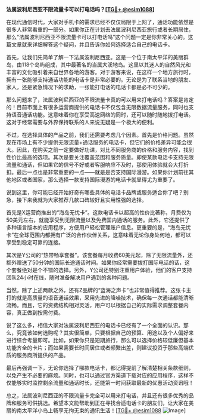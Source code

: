 **法属波利尼西亚不限流量卡可以打电话吗？[[TG💪+ @esim1088](https://t.me/s/esim1088)]**

在现代通信时代，大家对手机卡的需求已经不仅仅局限于上网了，通话功能依然是很多人非常看重的一部分。如果你正在计划去法属波利尼西亚旅行或者长期居住，那么“法属波利尼西亚不限流量卡可以打电话吗”这个问题一定是你非常关心的。这篇文章就来详细解答这个疑问，并且告诉你如何选择适合自己的电话卡。

首先，让我们先简单了解一下法属波利尼西亚。这是一个位于南太平洋的美丽群岛，由118个岛屿组成，其中最著名的当属大溪地岛。这里以其迷人的自然风光和丰富的文化吸引着来自世界各地的游客。对于游客来说，在这样一个地方旅行时，拥有一张能够支持通话功能的电话卡是非常必要的。无论是为了联系当地的朋友、家人，还是紧急情况下的求助，一张能打电话的电话卡都是必不可少的。

那么问题来了，法属波利尼西亚的不限流量卡真的可以用来打电话吗？答案是肯定的！目前市面上有很多运营商提供的电话卡不仅包含无限数据流量服务，同时也支持语音通话功能。这意味着你在享受高速网络的同时，还可以随时随地拨打电话。这对于经常需要与外界保持联系的人来说无疑是一个极大的便利。

不过，在选择具体的产品之前，我们还需要考虑几个因素。首先是价格问题。虽然现在市场上有不少提供无限流量+通话服务的电话卡，但它们的价格差异可能会很大。因此，在购买之前一定要做好功课，对比不同服务商的价格和服务内容，找到性价比最高的选项。其次是要关注覆盖范围和服务质量。即使某款电话卡支持无限流量和通话，但如果它的信号不好或者客服响应不及时，那使用体验就会大打折扣。最后一点也是非常重要的一点——就是是否支持国际漫游。如果你计划前往其他地区或者国家，那么选择一款支持国际漫游的电话卡就显得尤为重要了。

说到这里，你可能已经开始好奇有哪些具体的电话卡品牌或服务适合你了吧？别急，接下来我就为大家推荐几款口碑较好且实用性强的选择。

首先是X运营商推出的“海岛无忧卡”。这款电话卡以超高的性价比著称，月费仅为50美元左右，就能享受到无限流量以及免费国内通话的服务。此外，它还提供了多种语言版本的应用程序，方便用户轻松管理账户信息。更重要的是，“海岛无忧卡”在全球范围内都拥有广泛的合作伙伴关系，这意味着无论你身处何地，都可以享受到稳定可靠的连接。

其次是Y公司的“热带畅享套餐”。该套餐每月收费60美元起，除了无限流量外，还额外赠送了50分钟的国际长途通话时间。如果你经常需要拨打国际电话的话，这个套餐绝对是个不错的选择。另外，Y公司还特别注重用户体验，他们的客户支持团队24小时在线，随时准备解决用户遇到的各种问题。

当然，除了上述两款之外，还有Z品牌的“蓝海之声卡”也非常值得推荐。这张卡主打的就是高质量的语音通话效果，采用先进的降噪技术，确保每一次通话都能清晰流畅。而且，它的资费结构相对灵活，用户可以根据自己的实际需求调整套餐内容，真正做到按需付费。

说了这么多，相信大家对法属波利尼西亚的电话卡已经有了一个全面的认识。那么，究竟该如何选购呢？其实很简单，只要根据自己的预算、用途以及个人偏好来进行综合考量即可。比如，如果你只是短期旅行，那么可以选择价格较低廉但基本功能齐全的卡片；而如果需要长时间居住或者频繁出差，则建议投资于那些高端优质的服务商所提供的产品。

最后再强调一下，无论你选择了哪款电话卡，都记得提前了解清楚相关条款细则，以免产生不必要的麻烦。同时，也可以通过官方渠道下载对应的应用程序，这样不仅能够实时监控剩余流量和通话时长，还能第一时间获取最新的优惠活动资讯哦！

总之，法属波利尼西亚的不限流量卡完全可以用来打电话，并且还有很多优秀的品牌和服务可供挑选。希望本文能帮助到正在寻找合适电话卡的朋友们，让大家在美丽的南太平洋小岛上畅享无拘无束的通讯生活！[[TG💪+ @esim1088](https://t.me/s/esim1088) ![Image](https://i.postimg.cc/4NQfJmqS/Snipaste-2025-05-13-00-14-12.png)]